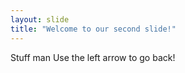 ```yaml
---
layout: slide
title: "Welcome to our second slide!"
---
```

Stuff man
Use the left arrow to go back!
